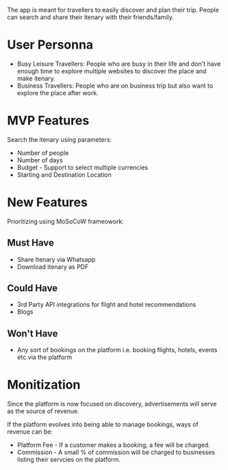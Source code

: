 The app is meant for travellers to easily discover and plan their trip. People can search and share their itenary with their friends/family.

# User Personna
- Busy Leisure Travellers: People who are busy in their life and don't have enough time to explore multiple websites to discover the place and make itenary.
- Business Travellers: People who are on business trip but also want to explore the place after work.


# MVP Features

Search the itenary using parameters:
- Number of people
- Number of days
- Budget - Support to select multiple currencies
- Starting and Destination Location

# New Features

Prioritizing using MoSoCoW frameowork:

## Must Have
- Share Itenary via Whatsapp
- Download itenary as PDF

## Could Have
- 3rd Party API integrations for flight and hotel recommendations
- Blogs

## Won't Have
- Any sort of bookings on the platform i.e. booking flights, hotels, events etc via the platform


# Monitization
Since the platform is now focused on discovery, advertisements will serve as the source of revenue.

If the platform evolves into being able to manage bookings, ways of revenue can be:
- Platform Fee - If a customer makes a booking, a fee will be charged.
- Commission - A small % of commission will be charged to businesses listing their servcies on the platform.
